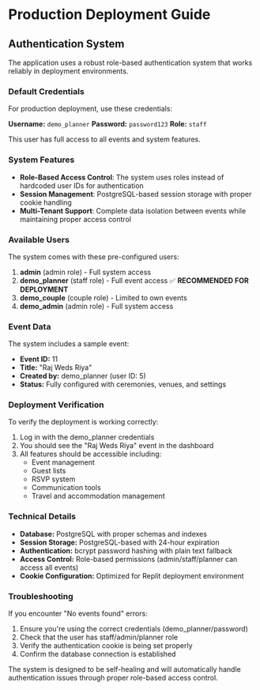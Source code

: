 # Production Deployment Guide

## Authentication System

The application uses a robust role-based authentication system that works reliably in deployment environments.

### Default Credentials

For production deployment, use these credentials:

**Username:** `demo_planner`
**Password:** `password123`
**Role:** `staff`

This user has full access to all events and system features.

### System Features

- **Role-Based Access Control**: The system uses roles instead of hardcoded user IDs for authentication
- **Session Management**: PostgreSQL-based session storage with proper cookie handling
- **Multi-Tenant Support**: Complete data isolation between events while maintaining proper access control

### Available Users

The system comes with these pre-configured users:

1. **admin** (admin role) - Full system access
2. **demo_planner** (staff role) - Full event access ✅ **RECOMMENDED FOR DEPLOYMENT**
3. **demo_couple** (couple role) - Limited to own events
4. **demo_admin** (admin role) - Full system access

### Event Data

The system includes a sample event:
- **Event ID:** 11
- **Title:** "Raj Weds Riya"
- **Created by:** demo_planner (user ID: 5)
- **Status:** Fully configured with ceremonies, venues, and settings

### Deployment Verification

To verify the deployment is working correctly:

1. Log in with the demo_planner credentials
2. You should see the "Raj Weds Riya" event in the dashboard
3. All features should be accessible including:
   - Event management
   - Guest lists
   - RSVP system
   - Communication tools
   - Travel and accommodation management

### Technical Details

- **Database:** PostgreSQL with proper schemas and indexes
- **Session Storage:** PostgreSQL-based with 24-hour expiration
- **Authentication:** bcrypt password hashing with plain text fallback
- **Access Control:** Role-based permissions (admin/staff/planner can access all events)
- **Cookie Configuration:** Optimized for Replit deployment environment

### Troubleshooting

If you encounter "No events found" errors:

1. Ensure you're using the correct credentials (demo_planner/password)
2. Check that the user has staff/admin/planner role
3. Verify the authentication cookie is being set properly
4. Confirm the database connection is established

The system is designed to be self-healing and will automatically handle authentication issues through proper role-based access control.